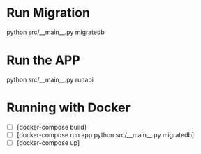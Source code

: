 # Run Migration

python src/\_\_main\_\_.py migratedb

# Run the APP

python src/\_\_main\_\_.py runapi

# Running with Docker

- [ ] [docker-compose build]
- [ ] [docker-compose run app python src/\_\_main\_\_.py migratedb]
- [ ] [docker-compose up]
